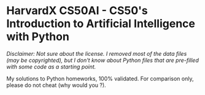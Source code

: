 # HarvardX CS50AI - CS50's Introduction to Artificial Intelligence with Python

_Disclaimer: Not sure about the license. I removed most of the data files (may be copyrighted), but I don't know about Python files that are pre-filled with some code as a starting point._

My solutions to Python homeworks, 100% validated. For comparison only, please do not cheat (why would you ?).

